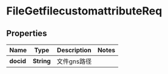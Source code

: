 # FileGetfilecustomattributeReq

## Properties
Name | Type | Description | Notes
------------ | ------------- | ------------- | -------------
**docid** | **String** | 文件gns路径 | 
